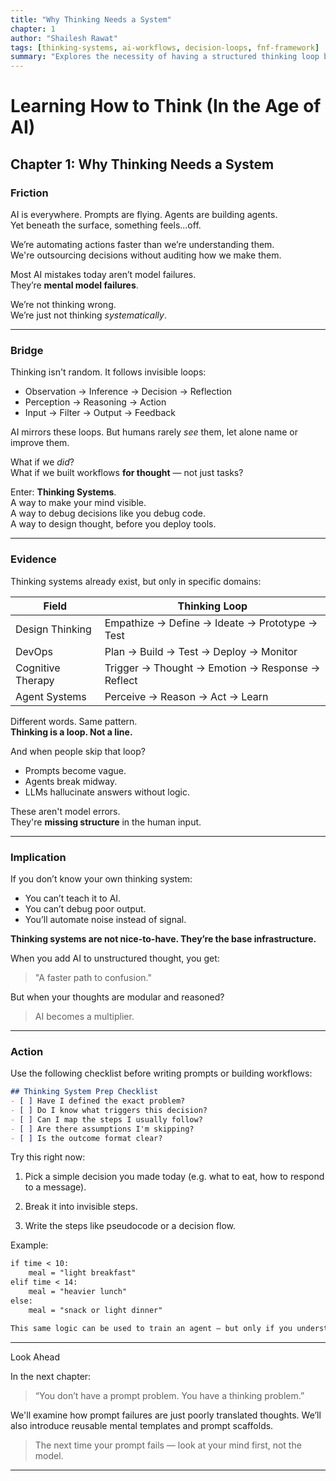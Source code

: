 ```yaml
---
title: "Why Thinking Needs a System"
chapter: 1
author: "Shailesh Rawat"
tags: [thinking-systems, ai-workflows, decision-loops, fnf-framework]
summary: "Explores the necessity of having a structured thinking loop before building AI systems or workflows."
---
```


# Learning How to Think (In the Age of AI)

## Chapter 1: Why Thinking Needs a System

### Friction

AI is everywhere. Prompts are flying. Agents are building agents.  
Yet beneath the surface, something feels...off.

We’re automating actions faster than we’re understanding them.  
We're outsourcing decisions without auditing how we make them.

Most AI mistakes today aren’t model failures.  
They’re **mental model failures**.

We’re not thinking wrong.  
We’re just not thinking *systematically*.

---

### Bridge

Thinking isn't random. It follows invisible loops:
- Observation → Inference → Decision → Reflection
- Perception → Reasoning → Action
- Input → Filter → Output → Feedback

AI mirrors these loops. But humans rarely *see* them, let alone name or improve them.

What if we *did*?  
What if we built workflows **for thought** — not just tasks?

Enter: **Thinking Systems**.  
A way to make your mind visible.  
A way to debug decisions like you debug code.  
A way to design thought, before you deploy tools.

---

### Evidence

Thinking systems already exist, but only in specific domains:

| Field            | Thinking Loop                                  |
|------------------|-------------------------------------------------|
| Design Thinking  | Empathize → Define → Ideate → Prototype → Test |
| DevOps           | Plan → Build → Test → Deploy → Monitor         |
| Cognitive Therapy| Trigger → Thought → Emotion → Response → Reflect |
| Agent Systems    | Perceive → Reason → Act → Learn                |

Different words. Same pattern.  
**Thinking is a loop. Not a line.**

And when people skip that loop?
- Prompts become vague.
- Agents break midway.
- LLMs hallucinate answers without logic.

These aren't model errors.  
They're **missing structure** in the human input.

---

### Implication

If you don’t know your own thinking system:
- You can’t teach it to AI.
- You can’t debug poor output.
- You’ll automate noise instead of signal.

**Thinking systems are not nice-to-have. They’re the base infrastructure.**

When you add AI to unstructured thought, you get:  
> "A faster path to confusion."

But when your thoughts are modular and reasoned?  
> AI becomes a multiplier.

---

### Action

Use the following checklist before writing prompts or building workflows:

```markdown
## Thinking System Prep Checklist
- [ ] Have I defined the exact problem?
- [ ] Do I know what triggers this decision?
- [ ] Can I map the steps I usually follow?
- [ ] Are there assumptions I'm skipping?
- [ ] Is the outcome format clear?

```

Try this right now:

1. Pick a simple decision you made today (e.g. what to eat, how to respond to a message).


2. Break it into invisible steps.


3. Write the steps like pseudocode or a decision flow.



Example:

```markdown
if time < 10:
    meal = "light breakfast"
elif time < 14:
    meal = "heavier lunch"
else:
    meal = "snack or light dinner"

This same logic can be used to train an agent — but only if you understand it yourself.
```

---

Look Ahead

In the next chapter:

> “You don’t have a prompt problem. You have a thinking problem.”



We'll examine how prompt failures are just poorly translated thoughts.
We’ll also introduce reusable mental templates and prompt scaffolds.

> The next time your prompt fails — look at your mind first, not the model.

---

